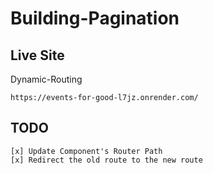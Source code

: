 # Building-Pagination

## Live Site
Dynamic-Routing
```
https://events-for-good-l7jz.onrender.com/
```

## TODO

```
[x] Update Component's Router Path
[x] Redirect the old route to the new route
```
